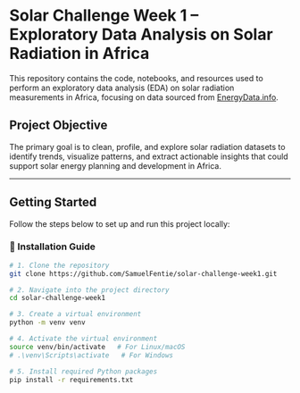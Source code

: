 # Solar Challenge Week 1 – Exploratory Data Analysis on Solar Radiation in Africa

This repository contains the code, notebooks, and resources used to perform an exploratory data analysis (EDA) on solar radiation measurements in Africa, focusing on data sourced from [EnergyData.info](https://energydata.info/dataset/?q=Solar+Radiation+Measurement&vocab_regions=AFR).

## Project Objective

The primary goal is to clean, profile, and explore solar radiation datasets to identify trends, visualize patterns, and extract actionable insights that could support solar energy planning and development in Africa.

---

## Getting Started

Follow the steps below to set up and run this project locally:

### 🔧 Installation Guide

```bash
# 1. Clone the repository
git clone https://github.com/SamuelFentie/solar-challenge-week1.git

# 2. Navigate into the project directory
cd solar-challenge-week1

# 3. Create a virtual environment
python -m venv venv

# 4. Activate the virtual environment
source venv/bin/activate   # For Linux/macOS
# .\venv\Scripts\activate   # For Windows

# 5. Install required Python packages
pip install -r requirements.txt
